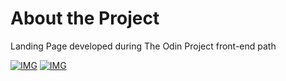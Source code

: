 # About the Project

Landing Page developed during The Odin Project front-end path

[![IMG](https://media.discordapp.net/attachments/1072649911255969835/1140643001786454088/Captura_de_tela_de_2023-08-14_10-44-21.png?width=1237&height=629)](https://media.discordapp.net/attachments/1072649911255969835/1140643001786454088/Captura_de_tela_de_2023-08-14_10-44-21.png?width=1237&height=629) 
[![IMG](https://media.discordapp.net/attachments/1072649911255969835/1140643000708509817/Captura_de_tela_de_2023-08-14_10-41-48.png?width=1246&height=629)](https://media.discordapp.net/attachments/1072649911255969835/1140643000708509817/Captura_de_tela_de_2023-08-14_10-41-48.png?width=1246&height=629) 

